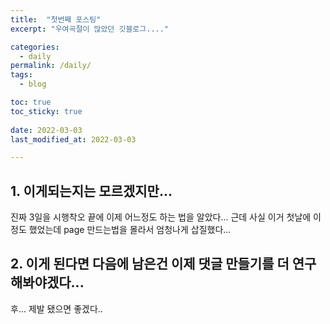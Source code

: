```yaml
---
title:  "첫번째 포스팅"
excerpt: "우여곡절이 많았던 깃블로그...."

categories:
  - daily
permalink: /daily/
tags:
  - blog

toc: true
toc_sticky: true
 
date: 2022-03-03
last_modified_at: 2022-03-03

---
```


## 1. 이게되는지는 모르겠지만...
진짜 3일을 시행착오 끝에 이제 어느정도 하는 법을 알았다...
근데 사실 이거 첫날에 이정도 했었는데 page 만드는법을 몰라서 엄청나게 삽질했다...

## 2. 이게 된다면 다음에 남은건 이제 댓글 만들기를 더 연구 해봐야겠다...
후... 제발 됐으면 좋겠다..
